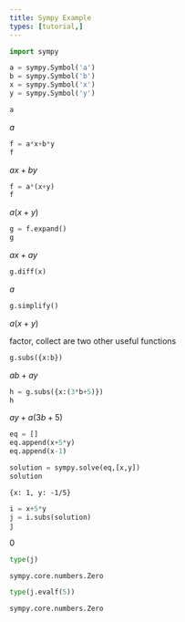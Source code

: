 ```yaml
---
title: Sympy Example
types: [tutorial,] 
---
```



```python
import sympy
```


```python
a = sympy.Symbol('a')
b = sympy.Symbol('b')
x = sympy.Symbol('x')
y = sympy.Symbol('y')
```


```python
a
```




$\displaystyle a$




```python
f = a*x+b*y
f
```




$\displaystyle a x + b y$




```python
f = a*(x+y)
f
```




$\displaystyle a \left(x + y\right)$




```python
g = f.expand()
g
```




$\displaystyle a x + a y$




```python
g.diff(x)
```




$\displaystyle a$




```python
g.simplify()
```




$\displaystyle a \left(x + y\right)$



factor, collect are two other useful functions


```python
g.subs({x:b})
```




$\displaystyle a b + a y$




```python
h = g.subs({x:(3*b+5)})
h
```




$\displaystyle a y + a \left(3 b + 5\right)$




```python
eq = []
eq.append(x+5*y)
eq.append(x-1)
```


```python
solution = sympy.solve(eq,[x,y])
solution
```




    {x: 1, y: -1/5}




```python
i = x+5*y
j = i.subs(solution)
j
```




$\displaystyle 0$




```python
type(j)
```




    sympy.core.numbers.Zero




```python
type(j.evalf(5))
```




    sympy.core.numbers.Zero




```python

```

